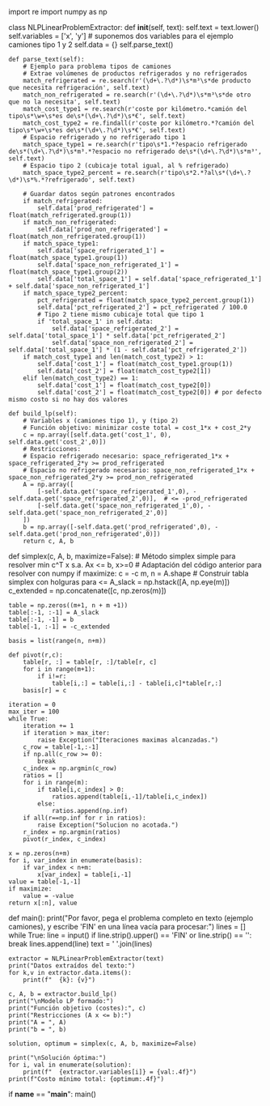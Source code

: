 import re
import numpy as np

class NLPLinearProblemExtractor:
    def __init__(self, text):
        self.text = text.lower()
        self.variables = ['x', 'y']  # suponemos dos variables para el ejemplo camiones tipo 1 y 2
        self.data = {}
        self.parse_text()

    def parse_text(self):
        # Ejemplo para problema tipos de camiones
        # Extrae volúmenes de productos refrigerados y no refrigerados
        match_refrigerated = re.search(r'(\d+\.?\d*)\s*m³\s*de producto que necesita refrigeración', self.text)
        match_non_refrigerated = re.search(r'(\d+\.?\d*)\s*m³\s*de otro que no la necesita', self.text)
        match_cost_type1 = re.search(r'coste por kilómetro.*camión del tipo\s*\w+\s*es de\s*(\d+\.?\d*)\s*€', self.text)
        match_cost_type2 = re.findall(r'coste por kilómetro.*?camión del tipo\s*\w+\s*es de\s*(\d+\.?\d*)\s*€', self.text)
        # Espacio refrigerado y no refrigerado tipo 1
        match_space_type1 = re.search(r'tipo\s*1.*?espacio refrigerado de\s*(\d+\.?\d*)\s*m³.*?espacio no refrigerado de\s*(\d+\.?\d*)\s*m³', self.text)
        # Espacio tipo 2 (cubicaje total igual, al % refrigerado)
        match_space_type2_percent = re.search(r'tipo\s*2.*?al\s*(\d+\.?\d*)\s*%.*?refrigerado', self.text)

        # Guardar datos según patrones encontrados
        if match_refrigerated:
            self.data['prod_refrigerated'] = float(match_refrigerated.group(1))
        if match_non_refrigerated:
            self.data['prod_non_refrigerated'] = float(match_non_refrigerated.group(1))
        if match_space_type1:
            self.data['space_refrigerated_1'] = float(match_space_type1.group(1))
            self.data['space_non_refrigerated_1'] = float(match_space_type1.group(2))
            self.data['total_space_1'] = self.data['space_refrigerated_1'] + self.data['space_non_refrigerated_1']
        if match_space_type2_percent:
            pct_refrigerated = float(match_space_type2_percent.group(1))
            self.data['pct_refrigerated_2'] = pct_refrigerated / 100.0
            # Tipo 2 tiene mismo cubicaje total que tipo 1
            if 'total_space_1' in self.data:
                self.data['space_refrigerated_2'] = self.data['total_space_1'] * self.data['pct_refrigerated_2']
                self.data['space_non_refrigerated_2'] = self.data['total_space_1'] * (1 - self.data['pct_refrigerated_2'])
        if match_cost_type1 and len(match_cost_type2) > 1:
            self.data['cost_1'] = float(match_cost_type1.group(1))
            self.data['cost_2'] = float(match_cost_type2[1])
        elif len(match_cost_type2) == 1:
            self.data['cost_1'] = float(match_cost_type2[0])
            self.data['cost_2'] = float(match_cost_type2[0]) # por defecto mismo costo si no hay dos valores

    def build_lp(self):
        # Variables x (camiones tipo 1), y (tipo 2)
        # Función objetivo: minimizar coste total = cost_1*x + cost_2*y
        c = np.array([self.data.get('cost_1', 0), self.data.get('cost_2',0)])
        # Restricciones:
        # Espacio refrigerado necesario: space_refrigerated_1*x + space_refrigerated_2*y >= prod_refrigerated
        # Espacio no refrigerado necesario: space_non_refrigerated_1*x + space_non_refrigerated_2*y >= prod_non_refrigerated
        A = np.array([
            [-self.data.get('space_refrigerated_1',0), -self.data.get('space_refrigerated_2',0)],  # <= -prod_refrigerated
            [-self.data.get('space_non_refrigerated_1',0), -self.data.get('space_non_refrigerated_2',0)]
        ])
        b = np.array([-self.data.get('prod_refrigerated',0), -self.data.get('prod_non_refrigerated',0)])
        return c, A, b

def simplex(c, A, b, maximize=False):
    # Método simplex simple para resolver min c^T x s.a. Ax <= b, x>=0
    # Adaptación del código anterior para resolver con numpy
    if maximize:
        c = -c
    m, n = A.shape
    # Construir tabla simplex con holguras para <=
    A_slack = np.hstack([A, np.eye(m)])
    c_extended = np.concatenate([c, np.zeros(m)])
    
    table = np.zeros((m+1, n + m +1))
    table[:-1, :-1] = A_slack
    table[:-1, -1] = b
    table[-1, :-1] = -c_extended
    
    basis = list(range(n, n+m))
    
    def pivot(r,c):
        table[r, :] = table[r, :]/table[r, c]
        for i in range(m+1):
            if i!=r:
                table[i,:] = table[i,:] - table[i,c]*table[r,:]
        basis[r] = c
    
    iteration = 0
    max_iter = 100
    while True:
        iteration += 1
        if iteration > max_iter:
            raise Exception("Iteraciones maximas alcanzadas.")
        c_row = table[-1,:-1]
        if np.all(c_row >= 0):
            break
        c_index = np.argmin(c_row)
        ratios = []
        for i in range(m):
            if table[i,c_index] > 0:
                ratios.append(table[i,-1]/table[i,c_index])
            else:
                ratios.append(np.inf)
        if all(r==np.inf for r in ratios):
            raise Exception("Solucion no acotada.")
        r_index = np.argmin(ratios)
        pivot(r_index, c_index)
    
    x = np.zeros(n+m)
    for i, var_index in enumerate(basis):
        if var_index < n+m:
            x[var_index] = table[i,-1]
    value = table[-1,-1]
    if maximize:
        value = -value
    return x[:n], value

def main():
    print("Por favor, pega el problema completo en texto (ejemplo camiones), y escribe 'FIN' en una línea vacía para procesar:")
    lines = []
    while True:
        line = input()
        if line.strip().upper() == 'FIN' or line.strip() == '':
            break
        lines.append(line)
    text = ' '.join(lines)
    
    extractor = NLPLinearProblemExtractor(text)
    print("Datos extraídos del texto:")
    for k,v in extractor.data.items():
        print(f"  {k}: {v}")
        
    c, A, b = extractor.build_lp()
    print("\nModelo LP formado:")
    print("Función objetivo (costes):", c)
    print("Restricciones (A x <= b):")
    print("A = ", A)
    print("b = ", b)
    
    solution, optimum = simplex(c, A, b, maximize=False)
    
    print("\nSolución óptima:")
    for i, val in enumerate(solution):
        print(f"  {extractor.variables[i]} = {val:.4f}")
    print(f"Costo mínimo total: {optimum:.4f}")

if __name__ == "__main__":
    main()
